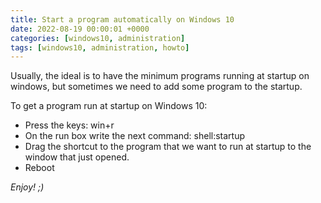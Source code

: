 ```yaml
---
title: Start a program automatically on Windows 10
date: 2022-08-19 00:00:01 +0000
categories: [windows10, administration]
tags: [windows10, administration, howto]
---
```


Usually, the ideal is to have the minimum programs running at startup on windows, but sometimes we need to add some program to the startup.

To get a program run at startup on Windows 10:
* Press the keys: win+r
* On the run box write the next command: shell:startup
* Drag the shortcut to the program that we want to run at startup to the window that just opened.
* Reboot

_Enjoy! ;)_

